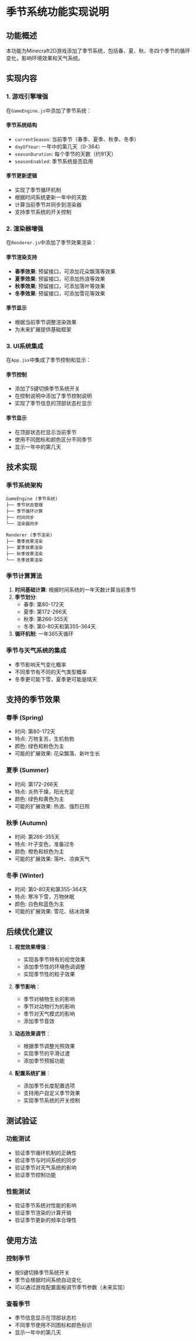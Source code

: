# 季节系统功能实现说明

## 功能概述
本功能为Minecraft2D游戏添加了季节系统，包括春、夏、秋、冬四个季节的循环变化，影响环境效果和天气系统。

## 实现内容

### 1. 游戏引擎增强
在`GameEngine.js`中添加了季节系统：

#### 季节系统结构
- `currentSeason`: 当前季节（春季、夏季、秋季、冬季）
- `dayOfYear`: 一年中的第几天（0-364）
- `seasonDuration`: 每个季节的天数（约91天）
- `seasonEnabled`: 季节系统是否启用

#### 季节更新逻辑
- 实现了季节循环机制
- 根据时间系统更新一年中的天数
- 计算当前季节并同步到渲染器
- 支持季节系统的开关控制

### 2. 渲染器增强
在`Renderer.js`中添加了季节效果渲染：

#### 季节渲染支持
- **春季效果**: 预留接口，可添加花朵飘落等效果
- **夏季效果**: 预留接口，可添加热浪等效果
- **秋季效果**: 预留接口，可添加落叶等效果
- **冬季效果**: 预留接口，可添加雪花等效果

#### 季节显示
- 根据当前季节调整渲染效果
- 为未来扩展提供基础框架

### 3. UI系统集成
在`App.jsx`中集成了季节控制和显示：

#### 季节控制
- 添加了S键切换季节系统开关
- 在控制说明中添加了季节控制说明
- 实现了季节信息的顶部状态栏显示

#### 季节显示
- 在顶部状态栏显示当前季节
- 使用不同图标和颜色区分不同季节
- 显示一年中的第几天

## 技术实现

### 季节系统架构
```
GameEngine (季节系统)
├── 季节状态管理
├── 季节循环计算
├── 时间同步
└── 渲染器同步

Renderer (季节渲染)
├── 春季效果渲染
├── 夏季效果渲染
├── 秋季效果渲染
└── 冬季效果渲染
```

### 季节计算算法
1. **时间基础计算**: 根据时间系统的一年天数计算当前季节
2. **季节划分**:
   - 春季: 第80-172天
   - 夏季: 第172-266天
   - 秋季: 第266-355天
   - 冬季: 第0-80天和第355-364天
3. **循环机制**: 一年365天循环

### 季节与天气系统的集成
- 季节影响天气变化概率
- 不同季节有不同的天气类型概率
- 冬季更可能下雪，夏季更可能是晴天

## 支持的季节效果

### 春季 (Spring)
- 时间: 第80-172天
- 特点: 万物复苏，生机勃勃
- 颜色: 绿色和粉色为主
- 可能的扩展效果: 花朵飘落、新叶生长

### 夏季 (Summer)
- 时间: 第172-266天
- 特点: 炎热干燥，阳光充足
- 颜色: 绿色和黄色为主
- 可能的扩展效果: 热浪、强烈日照

### 秋季 (Autumn)
- 时间: 第266-355天
- 特点: 叶子变色，准备过冬
- 颜色: 橙色和棕色为主
- 可能的扩展效果: 落叶、凉爽天气

### 冬季 (Winter)
- 时间: 第0-80天和第355-364天
- 特点: 寒冷下雪，万物休眠
- 颜色: 白色和蓝色为主
- 可能的扩展效果: 雪花、结冰效果

## 后续优化建议

1. **视觉效果增强**：
   - 实现各季节特有的视觉效果
   - 添加季节性的环境色调调整
   - 实现季节性的粒子效果

2. **季节影响**：
   - 季节对植物生长的影响
   - 季节对动物行为的影响
   - 季节对天气模式的影响
   - 添加季节音效

3. **动态效果调节**：
   - 根据季节调整光照效果
   - 实现季节的平滑过渡
   - 添加季节预报功能

4. **配置系统扩展**：
   - 添加季节长度配置选项
   - 支持用户自定义季节效果
   - 实现季节系统的开关控制

## 测试验证

### 功能测试
- 验证季节循环机制的正确性
- 验证季节与时间系统的同步
- 验证季节对天气系统的影响
- 验证季节控制功能

### 性能测试
- 验证季节系统对性能的影响
- 验证季节渲染的计算开销
- 验证季节更新的频率合理性

## 使用方法

### 控制季节
- 按S键切换季节系统开关
- 季节会根据时间系统自动变化
- 可以通过游戏配置面板调节季节参数（未来实现）

### 查看季节
- 季节信息显示在顶部状态栏
- 不同季节使用不同图标和颜色标识
- 显示一年中的第几天